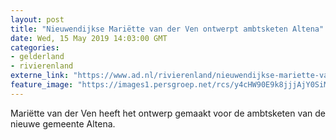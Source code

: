 ```yaml
---
layout: post
title: "Nieuwendijkse Mariëtte van der Ven ontwerpt ambtsketen Altena"
date: Wed, 15 May 2019 14:03:00 GMT
categories: 
- gelderland 
- rivierenland 
externe_link: "https://www.ad.nl/rivierenland/nieuwendijkse-mariette-van-der-ven-ontwerpt-ambtsketen-altena~acaa9271/"
feature_image: "https://images1.persgroep.net/rcs/y4cHW90E9k8jjjAjY0SiMLbrRm4/diocontent/148426249/_fitwidth/400/?appId=21791a8992982cd8da851550a453bd7f&quality=0.7"
---
```


Mariëtte van der Ven heeft het ontwerp gemaakt voor de ambtsketen van de nieuwe gemeente Altena.
